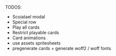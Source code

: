 TODOS:
- Scoiatael modal
- Special row
- Play all cards
- Restrict playable cards
- Card animations
- use assets spritesheets
- pregenerate cards + generate woff2 / woff fonts
